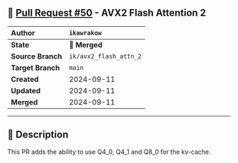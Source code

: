 ## 🔀 [Pull Request #50](https://github.com/ikawrakow/ik_llama.cpp/pull/50) - AVX2 Flash Attention 2

| **Author** | `ikawrakow` |
| :--- | :--- |
| **State** | 🔀 **Merged** |
| **Source Branch** | `ik/avx2_flash_attn_2` |
| **Target Branch** | `main` |
| **Created** | 2024-09-11 |
| **Updated** | 2024-09-11 |
| **Merged** | 2024-09-11 |

---

## 📄 Description

This PR adds the ability to use Q4_0, Q4_1 and Q8_0 for the kv-cache.
